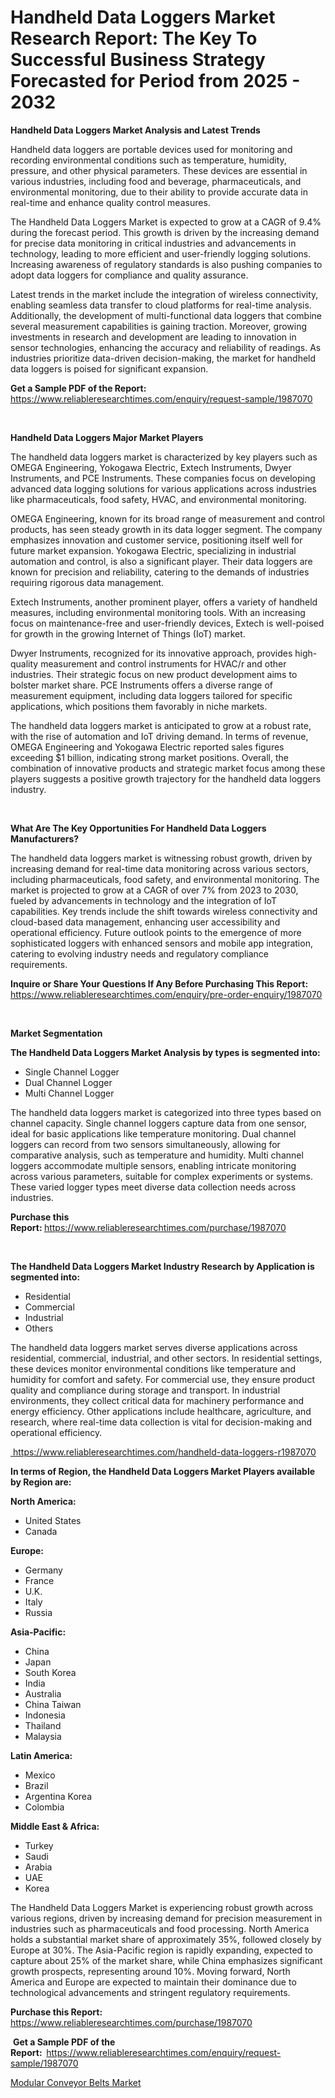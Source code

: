 <p><h1>Handheld Data Loggers Market Research Report: The Key To Successful Business Strategy Forecasted for Period from 2025 - 2032</h1></p><p><strong>Handheld Data Loggers Market Analysis and Latest Trends</strong></p>
<p><p>Handheld data loggers are portable devices used for monitoring and recording environmental conditions such as temperature, humidity, pressure, and other physical parameters. These devices are essential in various industries, including food and beverage, pharmaceuticals, and environmental monitoring, due to their ability to provide accurate data in real-time and enhance quality control measures.</p><p>The Handheld Data Loggers Market is expected to grow at a CAGR of 9.4% during the forecast period. This growth is driven by the increasing demand for precise data monitoring in critical industries and advancements in technology, leading to more efficient and user-friendly logging solutions. Increasing awareness of regulatory standards is also pushing companies to adopt data loggers for compliance and quality assurance.</p><p>Latest trends in the market include the integration of wireless connectivity, enabling seamless data transfer to cloud platforms for real-time analysis. Additionally, the development of multi-functional data loggers that combine several measurement capabilities is gaining traction. Moreover, growing investments in research and development are leading to innovation in sensor technologies, enhancing the accuracy and reliability of readings. As industries prioritize data-driven decision-making, the market for handheld data loggers is poised for significant expansion.</p></p>
<p><strong>Get a Sample PDF of the Report:&nbsp;</strong> <a href="https://www.reliableresearchtimes.com/enquiry/request-sample/1987070?utm_campaign=3227&utm_medium=2&utm_source=Github&utm_content=ia&utm_term=10042025&utm_id=handheld-data-loggers">https://www.reliableresearchtimes.com/enquiry/request-sample/1987070</a></p>
<p>&nbsp;</p>
<p><strong>Handheld Data Loggers Major Market Players</strong></p>
<p><p>The handheld data loggers market is characterized by key players such as OMEGA Engineering, Yokogawa Electric, Extech Instruments, Dwyer Instruments, and PCE Instruments. These companies focus on developing advanced data logging solutions for various applications across industries like pharmaceuticals, food safety, HVAC, and environmental monitoring.</p><p>OMEGA Engineering, known for its broad range of measurement and control products, has seen steady growth in its data logger segment. The company emphasizes innovation and customer service, positioning itself well for future market expansion. Yokogawa Electric, specializing in industrial automation and control, is also a significant player. Their data loggers are known for precision and reliability, catering to the demands of industries requiring rigorous data management.</p><p>Extech Instruments, another prominent player, offers a variety of handheld measures, including environmental monitoring tools. With an increasing focus on maintenance-free and user-friendly devices, Extech is well-poised for growth in the growing Internet of Things (IoT) market.</p><p>Dwyer Instruments, recognized for its innovative approach, provides high-quality measurement and control instruments for HVAC/r and other industries. Their strategic focus on new product development aims to bolster market share. PCE Instruments offers a diverse range of measurement equipment, including data loggers tailored for specific applications, which positions them favorably in niche markets.</p><p>The handheld data loggers market is anticipated to grow at a robust rate, with the rise of automation and IoT driving demand. In terms of revenue, OMEGA Engineering and Yokogawa Electric reported sales figures exceeding $1 billion, indicating strong market positions. Overall, the combination of innovative products and strategic market focus among these players suggests a positive growth trajectory for the handheld data loggers industry.</p></p>
<p>&nbsp;</p>
<p><strong>What Are The Key Opportunities For Handheld Data Loggers Manufacturers?</strong></p>
<p><p>The handheld data loggers market is witnessing robust growth, driven by increasing demand for real-time data monitoring across various sectors, including pharmaceuticals, food safety, and environmental monitoring. The market is projected to grow at a CAGR of over 7% from 2023 to 2030, fueled by advancements in technology and the integration of IoT capabilities. Key trends include the shift towards wireless connectivity and cloud-based data management, enhancing user accessibility and operational efficiency. Future outlook points to the emergence of more sophisticated loggers with enhanced sensors and mobile app integration, catering to evolving industry needs and regulatory compliance requirements.</p></p>
<p><strong>Inquire or Share Your Questions If Any Before Purchasing This Report:</strong> <a href="https://www.reliableresearchtimes.com/enquiry/pre-order-enquiry/1987070?utm_campaign=3227&utm_medium=2&utm_source=Github&utm_content=ia&utm_term=10042025&utm_id=handheld-data-loggers">https://www.reliableresearchtimes.com/enquiry/pre-order-enquiry/1987070</a></p>
<p>&nbsp;</p>
<p><strong>Market Segmentation</strong></p>
<p><strong>The Handheld Data Loggers Market Analysis by types is segmented into:</strong></p>
<p><ul><li>Single Channel Logger</li><li>Dual Channel Logger</li><li>Multi Channel Logger</li></ul></p>
<p><p>The handheld data loggers market is categorized into three types based on channel capacity. Single channel loggers capture data from one sensor, ideal for basic applications like temperature monitoring. Dual channel loggers can record from two sensors simultaneously, allowing for comparative analysis, such as temperature and humidity. Multi channel loggers accommodate multiple sensors, enabling intricate monitoring across various parameters, suitable for complex experiments or systems. These varied logger types meet diverse data collection needs across industries.</p></p>
<p><strong>Purchase this Report:&nbsp;</strong><a href="https://www.reliableresearchtimes.com/purchase/1987070?utm_campaign=3227&utm_medium=2&utm_source=Github&utm_content=ia&utm_term=10042025&utm_id=handheld-data-loggers">https://www.reliableresearchtimes.com/purchase/1987070</a></p>
<p>&nbsp;</p>
<p><strong>The Handheld Data Loggers Market Industry Research by Application is segmented into:</strong></p>
<p><ul><li>Residential</li><li>Commercial</li><li>Industrial</li><li>Others</li></ul></p>
<p><p>The handheld data loggers market serves diverse applications across residential, commercial, industrial, and other sectors. In residential settings, these devices monitor environmental conditions like temperature and humidity for comfort and safety. For commercial use, they ensure product quality and compliance during storage and transport. In industrial environments, they collect critical data for machinery performance and energy efficiency. Other applications include healthcare, agriculture, and research, where real-time data collection is vital for decision-making and operational efficiency.</p></p>
<p><a href="https://www.reliableresearchtimes.com/handheld-data-loggers-r1987070?utm_campaign=3227&utm_medium=2&utm_source=Github&utm_content=ia&utm_term=10042025&utm_id=handheld-data-loggers">&nbsp;https://www.reliableresearchtimes.com/handheld-data-loggers-r1987070</a></p>
<p><strong>In terms of Region, the Handheld Data Loggers Market Players available by Region are:</strong></p>
<p>
    <p> <strong> North America: </strong>
        <ul>
            <li>United States</li>
            <li>Canada</li>
        </ul>
        </p> 
    <p> <strong> Europe: </strong>
        <ul>
            <li>Germany</li>
            <li>France</li>
            <li>U.K.</li>
            <li>Italy</li>
            <li>Russia</li>
        </ul>
        </p> 
    <p> <strong> Asia-Pacific: </strong>
        <ul>
            <li>China</li>
            <li>Japan</li>
            <li>South Korea</li>
            <li>India</li>
            <li>Australia</li>
            <li>China Taiwan</li>
            <li>Indonesia</li>
            <li>Thailand</li>
            <li>Malaysia</li>
        </ul>
        </p> 
    <p> <strong> Latin America: </strong>
        <ul>
            <li>Mexico</li>
            <li>Brazil</li>
            <li>Argentina Korea</li>
            <li>Colombia</li>
        </ul>
        </p> 
    <p> <strong> Middle East & Africa: </strong>
        <ul>
            <li>Turkey</li>
            <li>Saudi</li>
            <li>Arabia</li>
            <li>UAE</li>
            <li>Korea</li>
        </ul>
    </p>
    </p>
<p><p>The Handheld Data Loggers Market is experiencing robust growth across various regions, driven by increasing demand for precision measurement in industries such as pharmaceuticals and food processing. North America holds a substantial market share of approximately 35%, followed closely by Europe at 30%. The Asia-Pacific region is rapidly expanding, expected to capture about 25% of the market share, while China emphasizes significant growth prospects, representing around 10%. Moving forward, North America and Europe are expected to maintain their dominance due to technological advancements and stringent regulatory requirements.</p></p>
<p><strong>Purchase this Report: </strong><a href="https://www.reliableresearchtimes.com/purchase/1987070?utm_campaign=3227&utm_medium=2&utm_source=Github&utm_content=ia&utm_term=10042025&utm_id=handheld-data-loggers">https://www.reliableresearchtimes.com/purchase/1987070</a></p>
<p>&nbsp;<strong>Get a Sample PDF of the Report:&nbsp;&nbsp;</strong><a href="https://www.reliableresearchtimes.com/enquiry/request-sample/1987070?utm_campaign=3227&utm_medium=2&utm_source=Github&utm_content=ia&utm_term=10042025&utm_id=handheld-data-loggers">https://www.reliableresearchtimes.com/enquiry/request-sample/1987070</a></p>
<p><strong></strong></p>
<p><p><a href="https://github.com/suzorfazlikb/Market-Research-Report-List-1/blob/main/modular-conveyor-belts-market.md?utm_campaign=3227&utm_medium=2&utm_source=Github&utm_content=ia&utm_term=10042025&utm_id=handheld-data-loggers">Modular Conveyor Belts Market</a></p></p>